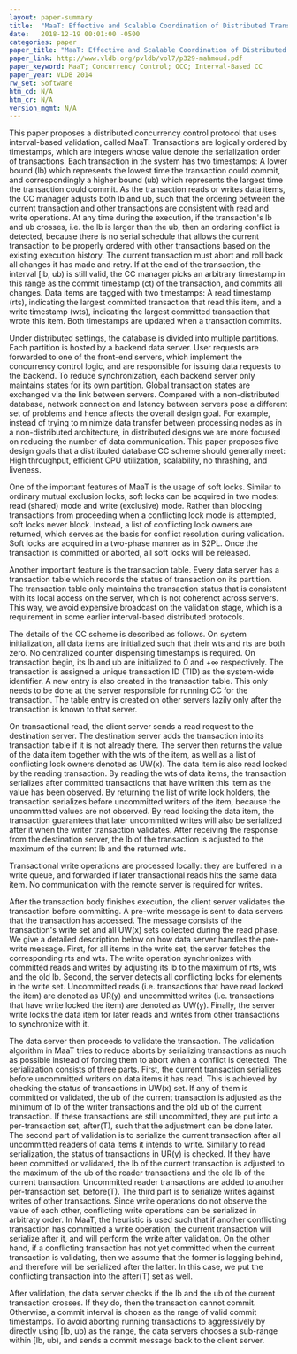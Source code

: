```yaml
---
layout: paper-summary
title:  "MaaT: Effective and Scalable Coordination of Distributed Transactions in the Cloud"
date:   2018-12-19 00:01:00 -0500
categories: paper
paper_title: "MaaT: Effective and Scalable Coordination of Distributed Transactions in the Cloud"
paper_link: http://www.vldb.org/pvldb/vol7/p329-mahmoud.pdf
paper_keyword: MaaT; Concurrency Control; OCC; Interval-Based CC
paper_year: VLDB 2014
rw_set: Software
htm_cd: N/A
htm_cr: N/A
version_mgmt: N/A
---
```


This paper proposes a distributed concurrency control protocol that uses interval-based validation, called MaaT. 
Transactions are logically ordered by timestamps, which are integers whose value denote the serialization order of
transactions. Each transaction in the system has two timestamps: A lower bound (lb) which represents the lowest time the 
transaction could commit, and correspondingly a higher bound (ub) which represents the largest time the 
transaction could commit. As the transaction reads or writes data items, the CC manager adjusts both lb and ub, such
that the ordering between the current transaction and other transactions are consistent with read and write 
operations. At any time during the execution, if the transaction's lb and ub crosses, i.e. the lb is larger than
the ub, then an ordering conflict is detected, because there is no serial schedule that allows the current 
transaction to be properly ordered with other transactions based on the existing execution history. The current 
transaction must abort and roll back all changes it has made and retry. If at the end of the transaction, 
the interval [lb, ub) is still valid, the CC manager picks an arbitrary timestamp in this range as the commit 
timestamp (ct) of the transaction, and commits all changes. Data items are tagged with two timestamps: A
read timestamp (rts), indicating the largest committed transaction that read this item, and a write timestamp (wts),
indicating the largest committed transaction that wrote this item. Both timestamps are updated when a 
transaction commits.

Under distributed settings, the database is divided into multiple partitions. Each partition is hosted by a backend data 
server. User requests are forwarded to one of the front-end servers, which implement the concurrency control logic, and 
are responsible for issuing data requests to the backend. To reduce synchronization, each backend server only maintains 
states for its own partition. Global transaction states are exchanged via the link between servers. Compared with a 
non-distributed database, network connection and latency between servers pose a different set of problems and hence 
affects the overall design goal. For example, instead of trying to minimize data transfer between processing nodes 
as in a non-distributed architecture, in distributed designs we are more focused on reducing the number of 
data communication. This paper proposes five design goals that a distributed database CC scheme should generally meet:
High throughput, efficient CPU utilization, scalability, no thrashing, and liveness.

One of the important features of MaaT is the usage of soft locks. Similar to ordinary mutual exclusion locks, soft locks
can be acquired in two modes: read (shared) mode and write (exclusive) mode. Rather than blocking transactions from proceeding
when a conflicting lock mode is attempted, soft locks never block. Instead, a list of conflicting lock owners are returned, which 
serves as the basis for conflict resolution during validation. Soft locks are acquired in a two-phase manner as in S2PL. 
Once the transaction is committed or aborted, all soft locks will be released.

Another important feature is the transaction table. Every data server has a transaction table which records the 
status of transaction on its partition. The transaction table only maintains the transaction status that is consistent
with its local access on the server, which is not coherenct across servers. This way, we avoid expensive broadcast on 
the validation stage, which is a requirement in some earlier interval-based distributed protocols.

The details of the CC scheme is described as follows. On system initialization, all data items are initialized such that their
wts and rts are both zero. No centralized counter dispensing timestamps is required. On transaction begin, its lb and ub are 
initialized to 0 and +&infin; respectively. The transaction is assigned a unique transaction ID (TID) as the system-wide identifier. 
A new entry is also created in the transaction table. This only needs to be done at 
the server responsible for running CC for the transaction. The table entry is created on other servers lazily only after the 
transaction is known to that server. 

On transactional read, the client server sends a read request to the destination server. The destination server adds the transaction 
into its transaction table if it is not already there. The server then returns the value of the data item together with the 
wts of the item, as well as a list of conflicting lock owners denoted as UW(x). The data item is also read locked by the reading 
transaction. By reading the wts of data items, the transaction serializes after committed transactions that have written this item as the 
value has been observed. By returning the list of write lock holders, the transaction serializes before uncommitted writers of 
the item, because the uncommitted values are not observed. By read locking the data item, the transaction guarantees that
later uncommitted writes will also be serialized after it when the writer transaction validates. After receiving the 
response from the destination server, the lb of the transaction is adjusted to the maximum of the current lb and the returned wts.

Transactional write operations are processed locally: they are buffered in a write queue, and forwarded if later transactional
reads hits the same data item. No communication with the remote server is required for writes. 

After the transaction body finishes execution, the client server validates the transaction before committing. A pre-write 
message is sent to data servers that the transaction has accessed. The message consists of the transaction's write set and all 
UW(x) sets collected during the read phase. We give a detailed description below on how data server handles the pre-write message. 
First, for all items in the write set, the server fetches the corresponding rts and wts. The write operation synchrionizes
with committed reads and writes by adjusting its lb to the maximum of rts, wts and the old lb. Second, the server detects 
all conflicting locks for elements in the write set. Uncommitted reads (i.e. transactions that have read locked the 
item) are denoted as UR(y) and uncommitted writes (i.e. transactions that have write locked the item) are denoted as UW(y).
Finally, the server write locks the data item for later reads and writes from other transactions to synchronize with it.

The data server then proceeds to validate the transaction. The validation algorithm in MaaT tries to reduce aborts by 
serializing transactions as much as possible instead of forcing them to abort when a conflict is detected. The serialization
consists of three parts. First, the current transaction serializes before uncommitted writers on data items it has read. This 
is achieved by checking the status of transactions in UW(x) set. If any of them is committed or validated, the ub
of the current transaction is adjusted as the minimum of lb of the writer transactions and the old ub of the 
current transaction. If these transactions are still uncommitted, they are put into a per-transaction set, after(T),
such that the adjustment can be done later. The second part of validation is to serialize the current transaction
after all uncommitted readers of data items it intends to write. Similarly to read serialization, the status of 
transactions in UR(y) is checked. If they have been committed or validated, the lb of the current transaction is 
adjusted to the maximum of the ub of the reader transactions and the old lb of the current transaction. Uncommitted 
reader transactions are added to another per-transaction set, before(T). The third part is to serialize writes 
against writes of other transactions. Since write operations do not observe the value of each other, conflicting write 
operations can be serialized in arbitraty order. In MaaT, the heuristic is used such that if another conflicting transaction 
has committed a write operation, the current transaction will serialize after it, and will perform the write after validation.
On the other hand, if a conflicting transaction has not yet committed when the current transaction is validating, then
we assume that the former is lagging behind, and therefore will be serialized after the latter. In this case, we put
the conflicting transaction into the after(T) set as well.

After validation, the data server checks if the lb and the ub of the current transaction crosses. If they do, then 
the transaction cannot commit. Otherwise, a commit interval is chosen as the range of valid commit timestamps. To avoid 
aborting running transactions to aggressively by directly using [lb, ub) as the range, the data servers chooses a sub-range 
within [lb, ub), and sends a commit message back to the client server.